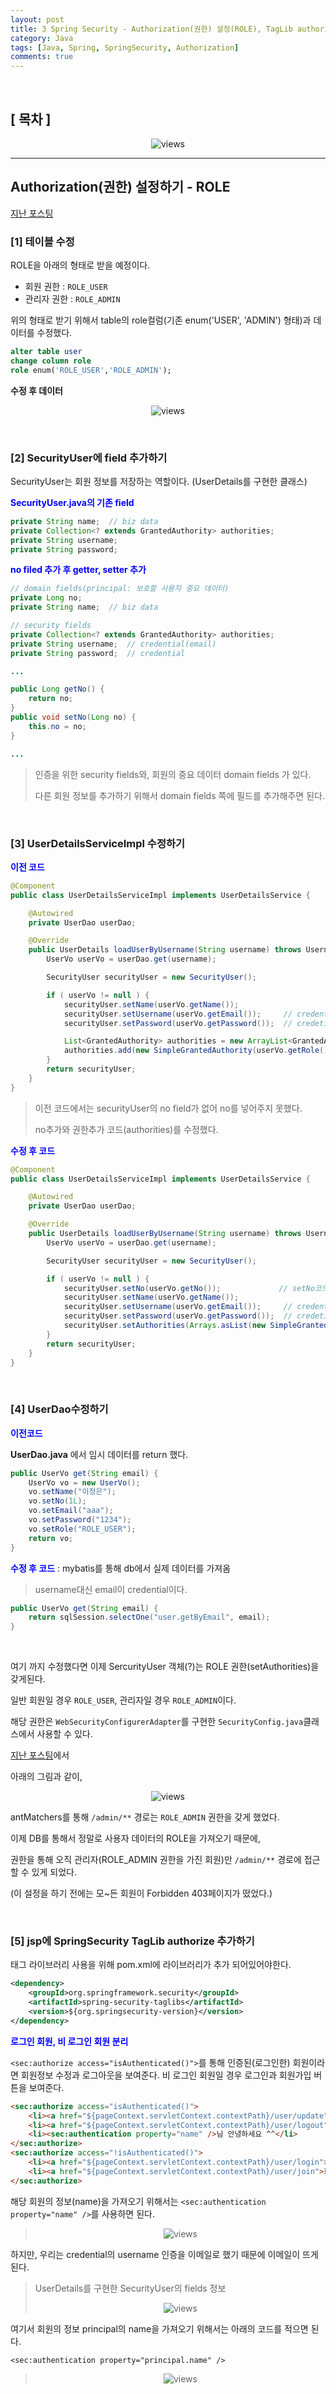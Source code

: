 ```yaml
---
layout: post
title: 3 Spring Security - Authorization(권한) 설정(ROLE), TagLib authorize 추가
category: Java
tags: [Java, Spring, SpringSecurity, Authorization]
comments: true
---
```

<br>

## [ 목차 ] 

<center>
<figure>
<img src="/assets/post-img/java/1563436682230.png" alt="views">
<figcaption></figcaption>
</figure>
</center>

---

## **Authorization(권한) 설정하기 - ROLE** 

[지난 포스팅](https://jungeunlee95.github.io/java/2019/07/17/2-Spring-Security/)

### [1] 테이블 수정

ROLE을 아래의 형태로 받을 예정이다.

- 회원 권한 : `ROLE_USER`
- 관리자 권한 : `ROLE_ADMIN` 

위의 형태로 받기 위해서 table의 role컬럼(기존 enum('USER', 'ADMIN') 형태)과 데이터를 수정했다.

```sql
alter table user 
change column role 
role enum('ROLE_USER','ROLE_ADMIN');
```

**수정 후 데이터**

<center>
<figure>
<img src="/assets/post-img/java/1563435418516.png" alt="views">
<figcaption></figcaption>
</figure>
</center>



<br>

### [2] SecurityUser에 field 추가하기

SecurityUser는 회원 정보를 저장하는 역할이다. (UserDetails를 구현한 클래스)

<b style="color:blue">SecurityUser.java의 기존 field</b>

```java
private String name;  // biz data
private Collection<? extends GrantedAuthority> authorities;
private String username; 
private String password; 
```

<b style="color:blue">no filed 추가 후 getter, setter 추가 </b>

```java
// domain fields(principal: 보호할 사용자 중요 데이터)
private Long no;
private String name;  // biz data

// security fields
private Collection<? extends GrantedAuthority> authorities;
private String username;  // credential(email)
private String password;  // credential

...

public Long getNo() {
    return no;
}
public void setNo(Long no) {
    this.no = no;
}

...
```

> 인증을 위한 security fields와, 회원의 중요 데이터 domain fields 가 있다.
>
> 다른 회원 정보를 추가하기 위해서 domain fields 쪽에 필드를 추가해주면 된다.

<br>

### [3] UserDetailsServiceImpl 수정하기

<b style="color:blue">이전 코드</b>

```java
@Component
public class UserDetailsServiceImpl implements UserDetailsService {

    @Autowired
    private UserDao userDao;

    @Override
    public UserDetails loadUserByUsername(String username) throws UsernameNotFoundException {
        UserVo userVo = userDao.get(username); 

        SecurityUser securityUser = new SecurityUser();

        if ( userVo != null ) { 
            securityUser.setName(userVo.getName());         
            securityUser.setUsername(userVo.getEmail());     // credential
            securityUser.setPassword(userVo.getPassword());  // credetial

            List<GrantedAuthority> authorities = new ArrayList<GrantedAuthority>();
            authorities.add(new SimpleGrantedAuthority(userVo.getRole()));
        }
        return securityUser;
    }
}
```

> 이전 코드에서는 securityUser의 no field가 없어 no를 넣어주지 못했다. 
>
> no추가와 권한추가 코드(authorities)를 수정했다.

<b style="color:blue">수정 후 코드</b>

```java
@Component
public class UserDetailsServiceImpl implements UserDetailsService {

    @Autowired
    private UserDao userDao;

    @Override
    public UserDetails loadUserByUsername(String username) throws UsernameNotFoundException {
        UserVo userVo = userDao.get(username); 

        SecurityUser securityUser = new SecurityUser();

        if ( userVo != null ) { 
            securityUser.setNo(userVo.getNo());   			// setNo코드 추가
            securityUser.setName(userVo.getName());         
            securityUser.setUsername(userVo.getEmail());     // credential
            securityUser.setPassword(userVo.getPassword());  // credetial
            securityUser.setAuthorities(Arrays.asList(new SimpleGrantedAuthority(userVo.getRole()))); 				// 한줄로 요약
        }
        return securityUser;
    }
}
```

<br>

### [4] UserDao수정하기

<b style="color:blue">이전코드</b>

**UserDao.java** 에서 임시 데이터를 return 했다.

```java
public UserVo get(String email) {
    UserVo vo = new UserVo();
    vo.setName("이정은");
    vo.setNo(1L);
    vo.setEmail("aaa");
    vo.setPassword("1234");
    vo.setRole("ROLE_USER");
    return vo;
}
```

<b style="color:blue">수정 후 코드</b> : mybatis를 통해 db에서 실제 데이터를 가져옴

> username대신 email이 credential이다.

```java
public UserVo get(String email) {	
    return sqlSession.selectOne("user.getByEmail", email);
}
```

<br>

여기 까지 수정했다면 이제 SercurityUser 객체(?)는 ROLE 권한(setAuthorities)을 갖게된다.

일반 회원일 경우 `ROLE_USER`, 관리자일 경우 `ROLE_ADMIN`이다.

해당 권한은 `WebSecurityConfigurerAdapter`를 구현한 `SecurityConfig.java`클래스에서 사용할 수 있다.

[지난 포스팅](https://jungeunlee95.github.io/java/2019/07/17/2-Spring-Security/)에서 

아래의 그림과 같이,

<center>
<figure>
<img src="/assets/post-img/java/1563436863129.png" alt="views">
<figcaption></figcaption>
</figure>
</center>

antMatchers를 통해 `/admin/**` 경로는 `ROLE_ADMIN` 권한을 갖게 했었다. 

이제 DB를 통해서 정말로 사용자 데이터의 ROLE을 가져오기 때문에, 

권한을 통해 오직 관리자(ROLE_ADMIN 권한을 가진 회원)만 `/admin/**` 경로에 접근 할 수 있게 되었다.

(이 설정을 하기 전에는 모~든 회원이 Forbidden 403페이지가 떴었다.)

<br>

### [5] jsp에 SpringSecurity TagLib authorize 추가하기

태그 라이브러리 사용을 위해 pom.xml에 라이브러리가 추가 되어있어야한다.

```xml
<dependency>
    <groupId>org.springframework.security</groupId>
    <artifactId>spring-security-taglibs</artifactId>
    <version>${org.springsecurity-version}</version>
</dependency>
```

<b style="color:blue"> 로그인 회원, 비 로그인 회원 분리 </b>

`<sec:authorize access="isAuthenticated()">`를 통해 인증된(로그인한) 회원이라면 회원정보 수정과 로그아웃을 보여준다. 비 로그인 회원일 경우 로그인과 회원가입 버튼을 보여준다.

```html
<sec:authorize access="isAuthenticated()">
    <li><a href="${pageContext.servletContext.contextPath}/user/update">회원정보수정</a></li>
    <li><a href="${pageContext.servletContext.contextPath}/user/logout">로그아웃</a></li>
    <li><sec:authentication property="name" />님 안녕하세요 ^^</li>			
</sec:authorize>
<sec:authorize access="!isAuthenticated()">
    <li><a href="${pageContext.servletContext.contextPath}/user/login">로그인</a><li>
    <li><a href="${pageContext.servletContext.contextPath}/user/join">회원가입</a></li>
</sec:authorize>
```

해당 회원의 정보(name)을 가져오기 위해서는 `<sec:authentication property="name" />`를 사용하면 된다.

> <center>
> <figure>
> <img src="/assets/post-img/java/1563436518939.png" alt="views">
> <figcaption></figcaption>
> </figure>
> </center>

하지만, 우리는 credential의 username 인증을 이메일로 했기 때문에 이메일이 뜨게된다.

> UserDetails를 구현한 SecurityUser의 fields 정보
>
> <center>
> <figure>
> <img src="/assets/post-img/java/1563436604014.png" alt="views">
> <figcaption></figcaption>
> </figure>
> </center>

여기서 회원의 정보 principal의 name을 가져오기 위해서는 아래의 코드를 적으면 된다.

`<sec:authentication property="principal.name" />`

> <center>
> <figure>
> <img src="/assets/post-img/java/1563436616589.png" alt="views">
> <figcaption></figcaption>
> </figure>
> </center>

<br>

<br>

<br>











